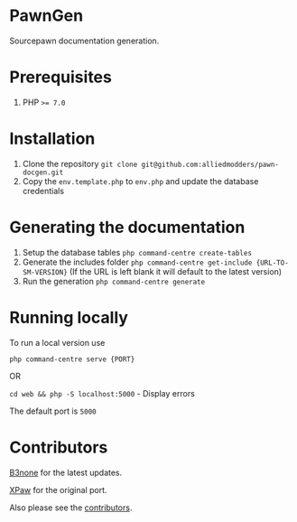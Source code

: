 # PawnGen
Sourcepawn documentation generation.

# Prerequisites
1. PHP `>= 7.0`

# Installation
1. Clone the repository `git clone git@github.com:alliedmodders/pawn-docgen.git`
3. Copy the `env.template.php` to `env.php` and update the database credentials

# Generating the documentation 
1. Setup the database tables `php command-centre create-tables`
2. Generate the includes folder `php command-centre get-include {URL-TO-SM-VERSION}` (If the URL is left blank it will default to the latest version)
3. Run the generation `php command-centre generate`

# Running locally
To run a local version use

`php command-centre serve {PORT}`

OR

`cd web && php -S localhost:5000` - Display errors

The default port is `5000`

# Contributors
[B3none](https://github.com/b3none) for the latest updates.

[XPaw](https://xpaw.me) for the original port.

Also please see the [contributors](https://github.com/alliedmodders/pawn-docgen/graphs/contributors).